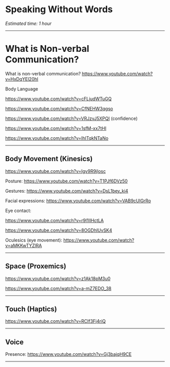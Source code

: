 # Speaking Without Words
*Estimated time: 1 hour*

---

# What is Non-verbal Communication?

What is non-verbal communication? https://www.youtube.com/watch?v=HxDqYEl20hI 

Body Language

https://www.youtube.com/watch?v=cFLjudWTuGQ 

https://www.youtube.com/watch?v=CfNEHW3qgso 

https://www.youtube.com/watch?v=VRJzvJ5XPQI (confidence)

https://www.youtube.com/watch?v=1sfM-xx7tHI 

https://www.youtube.com/watch?v=IhITqkNTaNo 

---

## Body Movement (Kinesics)

https://www.youtube.com/watch?v=Igv9R9jlosc 


Posture: https://www.youtube.com/watch?v=T1PJf6DVz50 

Gestures: https://www.youtube.com/watch?v=DsL1bey_ki4 

Facial expressions: https://www.youtube.com/watch?v=VAB9cUlGrRo 

Eye contact: 

https://www.youtube.com/watch?v=r9l1lIHctLA 

https://www.youtube.com/watch?v=8OGDhlUvSK4 

Oculesics (eye movement): https://www.youtube.com/watch?v=aMKKwTYZlRA 

---

## Space (Proxemics)

https://www.youtube.com/watch?v=z1Ak18pM3u0

https://www.youtube.com/watch?v=a-mZ7EDO_38

---

## Touch (Haptics)
  
https://www.youtube.com/watch?v=RCIf3Fj4riQ 

---

## Voice

Presence: https://www.youtube.com/watch?v=Gj3bajqH9CE

---
